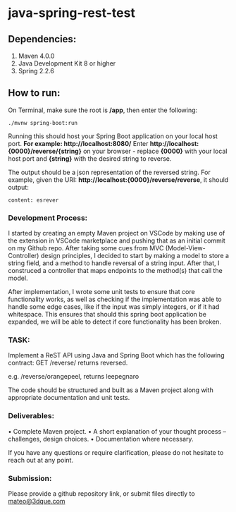 # java-spring-rest-test

## Dependencies:
1. Maven 4.0.0
2. Java Development Kit 8 or higher
3. Spring 2.2.6

## How to run:
On Terminal, make sure the root is **/app**, then enter the following:
```
./mvnw spring-boot:run
 ```
Running this should host your Spring Boot application on your local host port. **For example: http://localhost:8080/**
Enter **http://localhost:{0000}/reverse/{string}** on your browser - replace **{0000}** with your local host port and **{string}** with the desired string to reverse.

The output should be a json representation of the reversed string. For example, given the URI: **http://localhost:{0000}/reverse/reverse**, it should output:
```
content: esrever
```

### Development Process:
I started by creating an empty Maven project on VSCode by making use of the extension in VSCode marketplace and pushing that
as an initial commit on my Github repo. After taking some cues from MVC (Model-View-Controller) design principles, I decided to start by making a model to store a string field, and a method to handle reversal of a string input. After that, I construced a controller that maps endpoints to the method(s) that call the model.

After implementation, I wrote some unit tests to ensure that core functionality works, as well as checking if the implementation was able to handle some edge cases, like if the input was simply integers, or if it had whitespace. This ensures that should this spring boot application be expanded, we will be able to detect if core functionality has been broken.

### TASK:

Implement a ReST API using Java and Spring Boot which has the following contract:
GET /reverse/<string> returns <string> reversed.

e.g. /reverse/orangepeel, returns leepegnaro

The code should be structured and built as a Maven project along with appropriate documentation and unit tests.

### Deliverables:
 • Complete Maven project.
 • A short explanation of your thought process – challenges, design choices.
 • Documentation where necessary.

If you have any questions or require clarification, please do not hesitate to reach out at any point.

### Submission:
Please provide a github repository link, or submit files directly to mateo@3dque.com